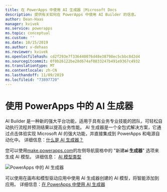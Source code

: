 ```yaml
---
title: 在 PowerApps 中使用 AI 生成器 |Microsoft Docs
description: 提供有关如何在 PowerApps 中使用 AI Builder 的信息。
author: Dean-Haas
manager: kvivek
ms.service: powerapps
ms.topic: conceptual
ms.custom: ''
ms.date: 10/15/2019
ms.author: v-dehaas
ms.reviewer: kvivek
ms.openlocfilehash: cd2f293e7f336440076d48e38798ec5cbbc8d2d4
ms.sourcegitcommit: 0f0b26122be28d674af0833247b491e9367c4932
ms.translationtype: MT
ms.contentlocale: zh-CN
ms.lasthandoff: 11/09/2019
ms.locfileid: "73897720"
---
```

# <a name="use-ai-builder-in-powerapps"></a>使用 PowerApps 中的 AI 生成器

AI Builder 是一种新的强大平台功能，适用于具有业务专业技能的团队，可轻松自动执行流程并预测结果以提高业务性能。 AI 生成器是一个全包式解决方案，它通过点击体验实现 Microsoft AI 的强大功能，并直接集成到 PowerApps 和电源自动化中。 详细信息：[什么是 AI 生成器？](/ai-builder/)

您可以使用[make.powerapps.com](https://make.powerapps.com)的左侧导航窗格中的 "新建**ai 生成器**" 选项来生成 AI 模型。 详细信息： [AI 模型类型](/ai-builder/model-types)

![PowerApps 中的 AI 生成器](media/ai-builder.png "PowerApps 中的 AI 生成器")

可以使用在画布和模型驱动应用中使用 AI 生成器创建的 AI 模型，将智能添加到应用。 详细信息：[在 PowerApps 中使用 AI 生成器](/ai-builder/use-in-powerapps-overview)
